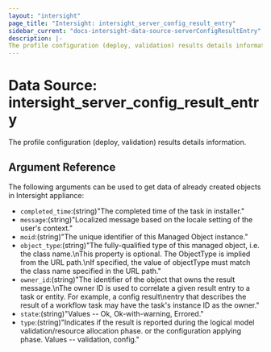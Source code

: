```yaml
---
layout: "intersight"
page_title: "Intersight: intersight_server_config_result_entry"
sidebar_current: "docs-intersight-data-source-serverConfigResultEntry"
description: |-
The profile configuration (deploy, validation) results details information.
---
```


# Data Source: intersight_server_config_result_entry
The profile configuration (deploy, validation) results details information.
## Argument Reference
The following arguments can be used to get data of already created objects in Intersight appliance:
* `completed_time`:(string)"The completed time of the task in installer."
* `message`:(string)"Localized message based on the locale setting of the user's context."
* `moid`:(string)"The unique identifier of this Managed Object instance."
* `object_type`:(string)"The fully-qualified type of this managed object, i.e. the class name.\nThis property is optional. The ObjectType is implied from the URL path.\nIf specified, the value of objectType must match the class name specified in the URL path."
* `owner_id`:(string)"The identifier of the object that owns the result message.\nThe owner ID is used to correlate a given result entry to a task or entity. For example, a config result\nentry that describes the result of a workflow task may have the task's instance ID as the owner."
* `state`:(string)"Values  -- Ok, Ok-with-warning, Errored."
* `type`:(string)"Indicates if the result is reported during the logical model validation/resource allocation phase. or the configuration applying phase. Values -- validation, config."

